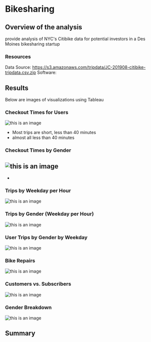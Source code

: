 # Bikesharing

## Overview of the analysis
provide analysis of NYC's Citibike data for potential investors in a Des Moines bikesharing startup

### Resources
Data Source: https://s3.amazonaws.com/tripdata/JC-201908-citibike-tripdata.csv.zip
Software: 


## Results
Below are images of visualizations using Tableau

### Checkout Times for Users
![this is an image](Images/1_checkout_times_for_users.png)
- Most trips are short, less than 40 minutes
- almost all less than 40 minutes

### Checkout Times by Gender
![this is an image](Images/2_checkout_times_by_gender.png)
- 
- 

### Trips by Weekday per Hour
![this is an image](Images/3_trips_by_weekday_per_hr.png)


### Trips by Gender (Weekday per Hour)
![this is an image](Images/4_trips_by_gender.png)


### User Trips by Gender by Weekday
![this is an image](Images/5_trips_by_gender_per_weekday.png)


### Bike Repairs
![this is an image](Images/6_bike_repairs.png)


### Customers vs. Subscribers
![this is an image](Images/7_customers_v_subscribers.png)


### Gender Breakdown
![this is an image](Images/8_gender_breakdown.png)


## Summary
